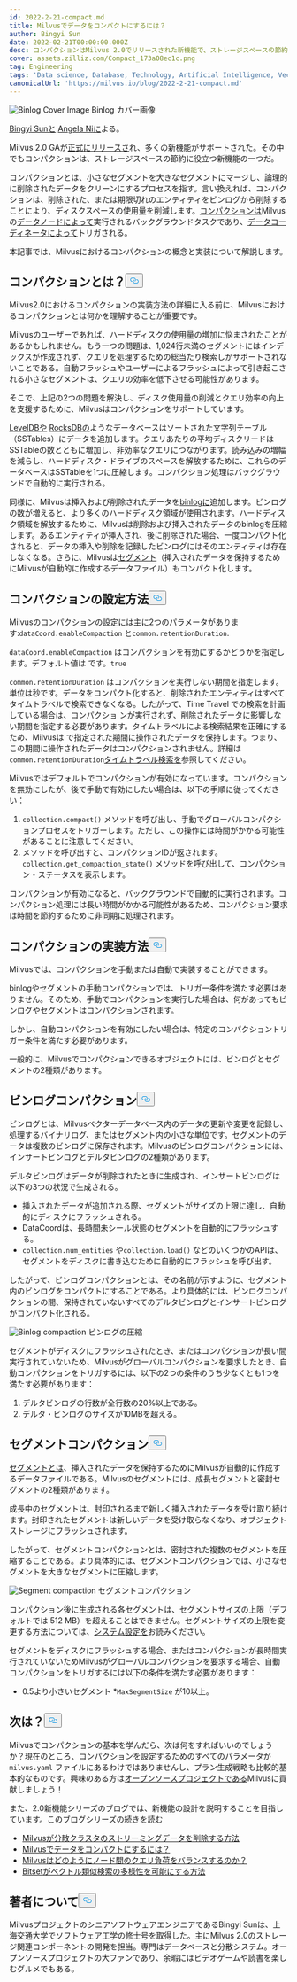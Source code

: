 ```yaml
---
id: 2022-2-21-compact.md
title: Milvusでデータをコンパクトにするには？
author: Bingyi Sun
date: 2022-02-21T00:00:00.000Z
desc: コンパクションはMilvus 2.0でリリースされた新機能で、ストレージスペースの節約に役立ちます。
cover: assets.zilliz.com/Compact_173a08ec1c.png
tag: Engineering
tags: 'Data science, Database, Technology, Artificial Intelligence, Vector Management'
canonicalUrl: 'https://milvus.io/blog/2022-2-21-compact.md'
---
```

<p>
  
   <span class="img-wrapper"> <img translate="no" src="https://assets.zilliz.com/Compact_173a08ec1c.png" alt="Binlog Cover Image" class="doc-image" id="binlog-cover-image" />
   </span> <span class="img-wrapper"> <span>Binlog カバー画像</span> </span></p>
<p><a href="https://github.com/sunby">Bingyi Sunと</a> <a href="https://www.linkedin.com/in/yiyun-n-2aa713163/">Angela Niに</a>よる。</p>
<p>Milvus 2.0 GAが<a href="https://milvus.io/blog/2022-1-25-annoucing-general-availability-of-milvus-2-0.md">正式にリリースさ</a>れ、多くの新機能がサポートされた。その中でもコンパクションは、ストレージスペースの節約に役立つ新機能の一つだ。</p>
<p>コンパクションとは、小さなセグメントを大きなセグメントにマージし、論理的に削除されたデータをクリーンにするプロセスを指す。言い換えれば、コンパクションは、削除された、または期限切れのエンティティをビンログから削除することにより、ディスクスペースの使用量を削減します。<a href="https://milvus.io/docs/v2.0.x/four_layers.md#Data-coordinator-data-coord">コンパクションは</a>Milvusの<a href="https://milvus.io/docs/v2.0.x/four_layers.md#Data-node">データノードによって</a>実行されるバックグラウンドタスクであり、<a href="https://milvus.io/docs/v2.0.x/four_layers.md#Data-coordinator-data-coord">データコーディネータによって</a>トリガされる。</p>
<p>本記事では、Milvusにおけるコンパクションの概念と実装について解説します。</p>
<h2 id="What-is-compaction" class="common-anchor-header">コンパクションとは？<button data-href="#What-is-compaction" class="anchor-icon" translate="no">
      <svg translate="no"
        aria-hidden="true"
        focusable="false"
        height="20"
        version="1.1"
        viewBox="0 0 16 16"
        width="16"
      >
        <path
          fill="#0092E4"
          fill-rule="evenodd"
          d="M4 9h1v1H4c-1.5 0-3-1.69-3-3.5S2.55 3 4 3h4c1.45 0 3 1.69 3 3.5 0 1.41-.91 2.72-2 3.25V8.59c.58-.45 1-1.27 1-2.09C10 5.22 8.98 4 8 4H4c-.98 0-2 1.22-2 2.5S3 9 4 9zm9-3h-1v1h1c1 0 2 1.22 2 2.5S13.98 12 13 12H9c-.98 0-2-1.22-2-2.5 0-.83.42-1.64 1-2.09V6.25c-1.09.53-2 1.84-2 3.25C6 11.31 7.55 13 9 13h4c1.45 0 3-1.69 3-3.5S14.5 6 13 6z"
        ></path>
      </svg>
    </button></h2><p>Milvus2.0におけるコンパクションの実装方法の詳細に入る前に、Milvusにおけるコンパクションとは何かを理解することが重要です。</p>
<p>Milvusのユーザーであれば、ハードディスクの使用量の増加に悩まされたことがあるかもしれません。もう一つの問題は、1,024行未満のセグメントにはインデックスが作成されず、クエリを処理するための総当たり検索しかサポートされないことである。自動フラッシュやユーザーによるフラッシュによって引き起こされる小さなセグメントは、クエリの効率を低下させる可能性があります。</p>
<p>そこで、上記の2つの問題を解決し、ディスク使用量の削減とクエリ効率の向上を支援するために、Milvusはコンパクションをサポートしています。</p>
<p><a href="https://github.com/google/leveldb">LevelDBや</a> <a href="http://rocksdb.org/">RocksDBの</a>ようなデータベースはソートされた文字列テーブル（SSTables）にデータを追加します。クエリあたりの平均ディスクリードはSSTableの数とともに増加し、非効率なクエリにつながります。読み込みの増幅を減らし、ハードディスク・ドライブのスペースを解放するために、これらのデータベースはSSTableを1つに圧縮します。コンパクション処理はバックグラウンドで自動的に実行される。</p>
<p>同様に、Milvusは挿入および削除されたデータを<a href="https://github.com/milvus-io/milvus/blob/master/docs/developer_guides/chap08_binlog.md">binlogに</a>追加します。ビンログの数が増えると、より多くのハードディスク領域が使用されます。ハードディスク領域を解放するために、Milvusは削除および挿入されたデータのbinlogを圧縮します。あるエンティティが挿入され、後に削除された場合、一度コンパクト化されると、データの挿入や削除を記録したビンログにはそのエンティティは存在しなくなる。さらに、Milvusは<a href="https://milvus.io/docs/v2.0.x/glossary.md#Segment">セグメント</a>（挿入されたデータを保持するためにMilvusが自動的に作成するデータファイル）もコンパクト化します。</p>
<h2 id="How-to-configure-compaction" class="common-anchor-header">コンパクションの設定方法<button data-href="#How-to-configure-compaction" class="anchor-icon" translate="no">
      <svg translate="no"
        aria-hidden="true"
        focusable="false"
        height="20"
        version="1.1"
        viewBox="0 0 16 16"
        width="16"
      >
        <path
          fill="#0092E4"
          fill-rule="evenodd"
          d="M4 9h1v1H4c-1.5 0-3-1.69-3-3.5S2.55 3 4 3h4c1.45 0 3 1.69 3 3.5 0 1.41-.91 2.72-2 3.25V8.59c.58-.45 1-1.27 1-2.09C10 5.22 8.98 4 8 4H4c-.98 0-2 1.22-2 2.5S3 9 4 9zm9-3h-1v1h1c1 0 2 1.22 2 2.5S13.98 12 13 12H9c-.98 0-2-1.22-2-2.5 0-.83.42-1.64 1-2.09V6.25c-1.09.53-2 1.84-2 3.25C6 11.31 7.55 13 9 13h4c1.45 0 3-1.69 3-3.5S14.5 6 13 6z"
        ></path>
      </svg>
    </button></h2><p>Milvusのコンパクションの設定には主に2つのパラメータがあります:<code translate="no">dataCoord.enableCompaction</code> と<code translate="no">common.retentionDuration</code>.</p>
<p><code translate="no">dataCoord.enableCompaction</code> はコンパクションを有効にするかどうかを指定します。デフォルト値は です。<code translate="no">true</code></p>
<p><code translate="no">common.retentionDuration</code> はコンパクションを実行しない期間を指定します。単位は秒です。データをコンパクト化すると、削除されたエンティティはすべてタイムトラベルで検索できなくなる。したがって、Time Travel での検索を計画している場合は、コンパクショ ンが実行されず、削除されたデータに影響しない期間を指定する必要があります。タイムトラベルによる検索結果を正確にするため、Milvusは で指定された期間に操作されたデータを保持します。つまり、この期間に操作されたデータはコンパクションされません。詳細は<code translate="no">common.retentionDuration</code><a href="https://milvus.io/docs/v2.0.x/timetravel.md">タイムトラベル検索を</a>参照してください。</p>
<p>Milvusではデフォルトでコンパクションが有効になっています。コンパクションを無効にしたが、後で手動で有効にしたい場合は、以下の手順に従ってください：</p>
<ol>
<li><code translate="no">collection.compact()</code> メソッドを呼び出し、手動でグローバルコンパクションプロセスをトリガーします。ただし、この操作には時間がかかる可能性があることに注意してください。</li>
<li>メソッドを呼び出すと、コンパクションIDが返されます。<code translate="no">collection.get_compaction_state()</code> メソッドを呼び出して、コンパクション・ステータスを表示します。</li>
</ol>
<p>コンパクションが有効になると、バックグラウンドで自動的に実行されます。コンパクション処理には長い時間がかかる可能性があるため、コンパクション要求は時間を節約するために非同期に処理されます。</p>
<h2 id="How-to-implement-compaction" class="common-anchor-header">コンパクションの実装方法<button data-href="#How-to-implement-compaction" class="anchor-icon" translate="no">
      <svg translate="no"
        aria-hidden="true"
        focusable="false"
        height="20"
        version="1.1"
        viewBox="0 0 16 16"
        width="16"
      >
        <path
          fill="#0092E4"
          fill-rule="evenodd"
          d="M4 9h1v1H4c-1.5 0-3-1.69-3-3.5S2.55 3 4 3h4c1.45 0 3 1.69 3 3.5 0 1.41-.91 2.72-2 3.25V8.59c.58-.45 1-1.27 1-2.09C10 5.22 8.98 4 8 4H4c-.98 0-2 1.22-2 2.5S3 9 4 9zm9-3h-1v1h1c1 0 2 1.22 2 2.5S13.98 12 13 12H9c-.98 0-2-1.22-2-2.5 0-.83.42-1.64 1-2.09V6.25c-1.09.53-2 1.84-2 3.25C6 11.31 7.55 13 9 13h4c1.45 0 3-1.69 3-3.5S14.5 6 13 6z"
        ></path>
      </svg>
    </button></h2><p>Milvusでは、コンパクションを手動または自動で実装することができます。</p>
<p>binlogやセグメントの手動コンパクションでは、トリガー条件を満たす必要はありません。そのため、手動でコンパクションを実行した場合は、何があってもビンログやセグメントはコンパクションされます。</p>
<p>しかし、自動コンパクションを有効にしたい場合は、特定のコンパクショントリガー条件を満たす必要があります。</p>
<p>一般的に、Milvusでコンパクションできるオブジェクトには、ビンログとセグメントの2種類があります。</p>
<h2 id="Binlog-compaction" class="common-anchor-header">ビンログコンパクション<button data-href="#Binlog-compaction" class="anchor-icon" translate="no">
      <svg translate="no"
        aria-hidden="true"
        focusable="false"
        height="20"
        version="1.1"
        viewBox="0 0 16 16"
        width="16"
      >
        <path
          fill="#0092E4"
          fill-rule="evenodd"
          d="M4 9h1v1H4c-1.5 0-3-1.69-3-3.5S2.55 3 4 3h4c1.45 0 3 1.69 3 3.5 0 1.41-.91 2.72-2 3.25V8.59c.58-.45 1-1.27 1-2.09C10 5.22 8.98 4 8 4H4c-.98 0-2 1.22-2 2.5S3 9 4 9zm9-3h-1v1h1c1 0 2 1.22 2 2.5S13.98 12 13 12H9c-.98 0-2-1.22-2-2.5 0-.83.42-1.64 1-2.09V6.25c-1.09.53-2 1.84-2 3.25C6 11.31 7.55 13 9 13h4c1.45 0 3-1.69 3-3.5S14.5 6 13 6z"
        ></path>
      </svg>
    </button></h2><p>ビンログとは、Milvusベクターデータベース内のデータの更新や変更を記録し、処理するバイナリログ、またはセグメント内の小さな単位です。セグメントのデータは複数のビンログに保存されます。Milvusのビンログコンパクションには、インサートビンログとデルタビンログの2種類があります。</p>
<p>デルタビンログはデータが削除されたときに生成され、インサートビンログは以下の3つの状況で生成される。</p>
<ul>
<li>挿入されたデータが追加される際、セグメントがサイズの上限に達し、自動的にディスクにフラッシュされる。</li>
<li>DataCoordは、長時間未シール状態のセグメントを自動的にフラッシュする。</li>
<li><code translate="no">collection.num_entities</code> や<code translate="no">collection.load()</code> などのいくつかのAPIは、セグメントをディスクに書き込むために自動的にフラッシュを呼び出す。</li>
</ul>
<p>したがって、ビンログコンパクションとは、その名前が示すように、セグメント内のビンログをコンパクトにすることである。より具体的には、ビンログコンパクションの間、保持されていないすべてのデルタビンログとインサートビンログがコンパクト化される。</p>
<p>
  
   <span class="img-wrapper"> <img translate="no" src="https://assets.zilliz.com/binlog_compaction_d7f8f910c8.png" alt="Binlog compaction" class="doc-image" id="binlog-compaction" />
   </span> <span class="img-wrapper"> <span>ビンログの圧縮</span> </span></p>
<p>セグメントがディスクにフラッシュされたとき、またはコンパクションが長い間実行されていないため、Milvusがグローバルコンパクションを要求したとき、自動コンパクションをトリガするには、以下の2つの条件のうち少なくとも1つを満たす必要があります：</p>
<ol>
<li>デルタビンログの行数が全行数の20%以上である。</li>
<li>デルタ・ビンログのサイズが10MBを超える。</li>
</ol>
<h2 id="Segment-compaction" class="common-anchor-header">セグメントコンパクション<button data-href="#Segment-compaction" class="anchor-icon" translate="no">
      <svg translate="no"
        aria-hidden="true"
        focusable="false"
        height="20"
        version="1.1"
        viewBox="0 0 16 16"
        width="16"
      >
        <path
          fill="#0092E4"
          fill-rule="evenodd"
          d="M4 9h1v1H4c-1.5 0-3-1.69-3-3.5S2.55 3 4 3h4c1.45 0 3 1.69 3 3.5 0 1.41-.91 2.72-2 3.25V8.59c.58-.45 1-1.27 1-2.09C10 5.22 8.98 4 8 4H4c-.98 0-2 1.22-2 2.5S3 9 4 9zm9-3h-1v1h1c1 0 2 1.22 2 2.5S13.98 12 13 12H9c-.98 0-2-1.22-2-2.5 0-.83.42-1.64 1-2.09V6.25c-1.09.53-2 1.84-2 3.25C6 11.31 7.55 13 9 13h4c1.45 0 3-1.69 3-3.5S14.5 6 13 6z"
        ></path>
      </svg>
    </button></h2><p><a href="https://milvus.io/docs/v2.0.x/glossary.md#Segment">セグメントとは</a>、挿入されたデータを保持するためにMilvusが自動的に作成するデータファイルである。Milvusのセグメントには、成長セグメントと密封セグメントの2種類があります。</p>
<p>成長中のセグメントは、封印されるまで新しく挿入されたデータを受け取り続けます。封印されたセグメントは新しいデータを受け取らなくなり、オブジェクトストレージにフラッシュされます。</p>
<p>したがって、セグメントコンパクションとは、密封された複数のセグメントを圧縮することである。より具体的には、セグメントコンパクションでは、小さなセグメントを大きなセグメントに圧縮します。</p>
<p>
  
   <span class="img-wrapper"> <img translate="no" src="https://assets.zilliz.com/segment_compaction_92eecc0e55.jpeg" alt="Segment compaction" class="doc-image" id="segment-compaction" />
   </span> <span class="img-wrapper"> <span>セグメントコンパクション</span> </span></p>
<p>コンパクション後に生成される各セグメントは、セグメントサイズの上限（デフォルトでは 512 MB）を超えることはできません。セグメントサイズの上限を変更する方法については、<a href="https://milvus.io/docs/v2.0.x/system_configuration.md">システム設定を</a>お読みください。</p>
<p>セグメントをディスクにフラッシュする場合、またはコンパクションが長時間実行されていないためMilvusがグローバルコンパクションを要求する場合、自動コンパクションをトリガするには以下の条件を満たす必要があります：</p>
<ul>
<li>0.5より小さいセグメント *<code translate="no">MaxSegmentSize</code> が10以上。</li>
</ul>
<h2 id="Whats-next" class="common-anchor-header">次は？<button data-href="#Whats-next" class="anchor-icon" translate="no">
      <svg translate="no"
        aria-hidden="true"
        focusable="false"
        height="20"
        version="1.1"
        viewBox="0 0 16 16"
        width="16"
      >
        <path
          fill="#0092E4"
          fill-rule="evenodd"
          d="M4 9h1v1H4c-1.5 0-3-1.69-3-3.5S2.55 3 4 3h4c1.45 0 3 1.69 3 3.5 0 1.41-.91 2.72-2 3.25V8.59c.58-.45 1-1.27 1-2.09C10 5.22 8.98 4 8 4H4c-.98 0-2 1.22-2 2.5S3 9 4 9zm9-3h-1v1h1c1 0 2 1.22 2 2.5S13.98 12 13 12H9c-.98 0-2-1.22-2-2.5 0-.83.42-1.64 1-2.09V6.25c-1.09.53-2 1.84-2 3.25C6 11.31 7.55 13 9 13h4c1.45 0 3-1.69 3-3.5S14.5 6 13 6z"
        ></path>
      </svg>
    </button></h2><p>Milvusでコンパクションの基本を学んだら、次は何をすればいいのでしょうか？現在のところ、コンパクションを設定するためのすべてのパラメータが<code translate="no">milvus.yaml</code> ファイルにあるわけではありませんし、プラン生成戦略も比較的基本的なものです。興味のある方は<a href="https://github.com/milvus-io">オープンソースプロジェクトである</a>Milvusに貢献しましょう！</p>
<p>また、2.0新機能シリーズのブログでは、新機能の設計を説明することを目指しています。このブログシリーズの続きを読む</p>
<ul>
<li><a href="https://milvus.io/blog/2022-02-07-how-milvus-deletes-streaming-data-in-distributed-cluster.md">Milvusが分散クラスタのストリーミングデータを削除する方法</a></li>
<li><a href="https://milvus.io/blog/2022-2-21-compact.md">Milvusでデータをコンパクトにするには？</a></li>
<li><a href="https://milvus.io/blog/2022-02-28-how-milvus-balances-query-load-across-nodes.md">Milvusはどのようにノード間のクエリ負荷をバランスするのか？</a></li>
<li><a href="https://milvus.io/blog/2022-2-14-bitset.md">Bitsetがベクトル類似検索の多様性を可能にする方法</a></li>
</ul>
<h2 id="About-the-author" class="common-anchor-header">著者について<button data-href="#About-the-author" class="anchor-icon" translate="no">
      <svg translate="no"
        aria-hidden="true"
        focusable="false"
        height="20"
        version="1.1"
        viewBox="0 0 16 16"
        width="16"
      >
        <path
          fill="#0092E4"
          fill-rule="evenodd"
          d="M4 9h1v1H4c-1.5 0-3-1.69-3-3.5S2.55 3 4 3h4c1.45 0 3 1.69 3 3.5 0 1.41-.91 2.72-2 3.25V8.59c.58-.45 1-1.27 1-2.09C10 5.22 8.98 4 8 4H4c-.98 0-2 1.22-2 2.5S3 9 4 9zm9-3h-1v1h1c1 0 2 1.22 2 2.5S13.98 12 13 12H9c-.98 0-2-1.22-2-2.5 0-.83.42-1.64 1-2.09V6.25c-1.09.53-2 1.84-2 3.25C6 11.31 7.55 13 9 13h4c1.45 0 3-1.69 3-3.5S14.5 6 13 6z"
        ></path>
      </svg>
    </button></h2><p>MilvusプロジェクトのシニアソフトウェアエンジニアであるBingyi Sunは、上海交通大学でソフトウェア工学の修士号を取得した。主にMilvus 2.0のストレージ関連コンポーネントの開発を担当。専門はデータベースと分散システム。オープンソースプロジェクトの大ファンであり、余暇にはビデオゲームや読書を楽しむグルメでもある。</p>
